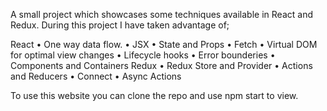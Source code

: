 A small project which showcases some techniques available in React and Redux. During this project I have taken advantage of;

React
  • One way data flow.
  • JSX
  • State and Props
  • Fetch
  • Virtual DOM for optimal view changes
  • Lifecycle hooks
  • Error bounderies
  • Components and Containers
Redux
  • Redux Store and Provider
  • Actions and Reducers
  • Connect
  • Async Actions
  
  To use this website you can clone the repo and use npm start to view. 
